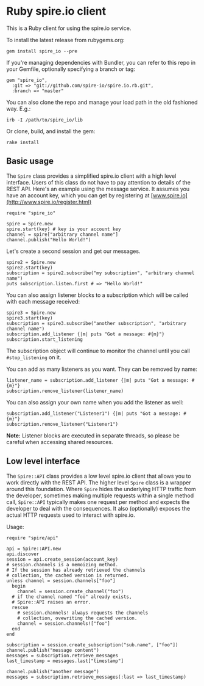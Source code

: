 # Ruby spire.io client

This is a Ruby client for using the spire.io service.

To install the latest release from rubygems.org:

    gem install spire_io --pre

If you're managing dependencies with Bundler, you can refer to this repo in your Gemfile, optionally specifying a branch or tag:

    gem "spire_io",
      :git => "git://github.com/spire-io/spire.io.rb.git",
      :branch => "master"

You can also clone the repo and manage your load path in the old fashioned way. E.g.:

    irb -I /path/to/spire_io/lib

Or clone, build, and install the gem:

    rake install

## Basic usage

The `Spire` class provides a simplified spire.io client with a high level interface.  Users of this class do not have to pay attention to details of the REST API.
Here's an example using the message service.  It assumes you have an account key, which you can get by registering at [www.spire.io](http://www.spire.io/register.html)

    require "spire_io"

    spire = Spire.new
    spire.start(key) # key is your account key
    channel = spire["arbitrary channel name"]
    channel.publish("Hello World!")
    
Let's create a second session and get our messages.

    spire2 = Spire.new
    spire2.start(key)
    subscription = spire2.subscribe("my subscription", "arbitrary channel name")
    puts subscription.listen.first # => "Hello World!"
    
You can also assign listener blocks to a subscription which will be called with each message received:

    spire3 = Spire.new
    spire3.start(key)
    subscription = spire3.subscribe("another subscription", "arbitrary channel name")
    subscription.add_listener {|m| puts "Got a message: #{m}"}
    subscription.start_listening
    
The subscription object will continue to monitor the channel until you call `#stop_listening` on it.

You can add as many listeners as you want.  They can be removed by name:

    listener_name = subscription.add_listener {|m| puts "Got a message: #{m}"}
    subscription.remove_listener(listener_name)

You can also assign your own name when you add the listener as well:

    subscription.add_listener("Listener1") {|m| puts "Got a message: #{m}"}
    subscription.remove_listener("Listener1")
    
**Note:** Listener blocks are executed in separate threads, so please be careful when accessing shared resources.

## Low level interface

The `Spire::API` class provides a low level spire.io client that allows you to work directly with the REST API.  The higher level `Spire` class is a wrapper around this foundation.  Where `Spire` hides the underlying HTTP traffic from the developer, sometimes making multiple requests within a single method call, `Spire::API` typically makes one request per method and expects the developer to deal with the consequences.  It also (optionally) exposes the actual HTTP requests used to interact with spire.io.

Usage:

    require "spire/api"

    api = Spire::API.new
    api.discover
    session = api.create_session(account_key)
    # session.channels is a memoizing method.
    # If the session has already retrieved the channels
    # collection, the cached version is returned.
    unless channel = session.channels["foo"]
      begin
        channel = session.create_channel("foo")
      # if the channel named "foo" already exists,
      # Spire::API raises an error.
      rescue
        # session.channels! always requests the channels
        # collection, ovewriting the cached version. 
        channel = session.channels!["foo"]
      end
    end

    subscription = session.create_subscription("sub.name", ["foo"])
    channel.publish("message content")
    messages = subscription.retrieve_messages
    last_timestamp = messages.last["timestamp"]

    channel.publish("another message")
    messages = subscription.retrieve_messages(:last => last_timestamp)



